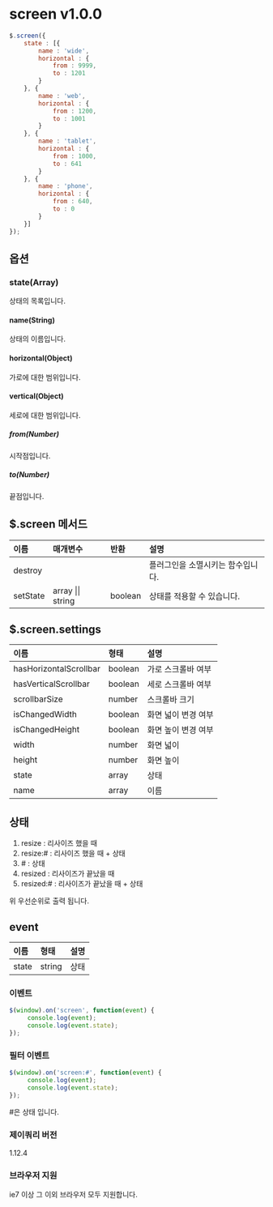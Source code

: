 # screen v1.0.0
````javascript
$.screen({
	state : [{
		name : 'wide',
		horizontal : {
			from : 9999,
			to : 1201
		}
	}, {
		name : 'web',
		horizontal : {
			from : 1200,
			to : 1001
		}
	}, {
		name : 'tablet',
		horizontal : {
			from : 1000,
			to : 641
		}
	}, {
		name : 'phone',
		horizontal : {
			from : 640,
			to : 0
		}
	}]
});
````

## 옵션

### state(Array)
상태의 목록입니다.

#### name(String)
상태의 이름입니다.

#### horizontal(Object)
가로에 대한 범위입니다.

#### vertical(Object)
세로에 대한 범위입니다.

##### from(Number)
시작점입니다.

##### to(Number)
끝점입니다.

## $.screen 메서드

이름 | 매개변수 | 반환 | 설명
| :-- | :---- | :-- | :-- |
destroy | | | 플러그인을 소멸시키는 함수입니다.
setState | array \|\| string | boolean | 상태를 적용할 수 있습니다.

## $.screen.settings

이름 | 형태 | 설명
| :-- | :-- | :-- |
hasHorizontalScrollbar | boolean | 가로 스크롤바 여부
hasVerticalScrollbar | boolean | 세로 스크롤바 여부
scrollbarSize | number | 스크롤바 크기
isChangedWidth | boolean | 화면 넓이 변경 여부
isChangedHeight | boolean | 화면 높이 변경 여부
width | number | 화면 넓이
height | number | 화면 높이
state | array | 상태
name | array | 이름
					
## 상태
1. resize : 리사이즈 했을 때
2. resize:# : 리사이즈 했을 때 + 상태
3. \# : 상태
4. resized  : 리사이즈가 끝났을 때
5. resized:# : 리사이즈가 끝났을 때 + 상태

위 우선순위로 출력 됩니다.

## event

이름 | 형태 | 설명
| :-- | :-- | :-- |
state | string | 상태

### 이벤트
````javascript
$(window).on('screen', function(event) {
     console.log(event);
     console.log(event.state);
});
````

### 필터 이벤트
````javascript
$(window).on('screen:#', function(event) {
     console.log(event);
     console.log(event.state);
});
````

\#은 상태 입니다.

### 제이쿼리 버전
1.12.4

### 브라우저 지원
ie7 이상 그 이외 브라우저 모두 지원합니다.